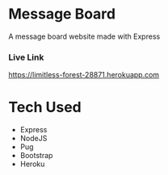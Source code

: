 # Message Board
A message board website made with Express 

### Live Link
https://limitless-forest-28871.herokuapp.com

# Tech Used
- Express
- NodeJS
- Pug
- Bootstrap
- Heroku
